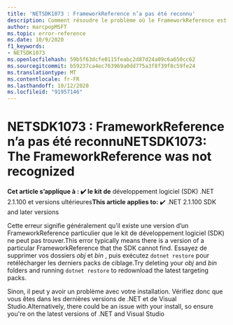 ```yaml
---
title: 'NETSDK1073 : FrameworkReference n’a pas été reconnu'
description: Comment résoudre le problème où le FrameworkReference est introuvable.
author: marcpopMSFT
ms.topic: error-reference
ms.date: 10/9/2020
f1_keywords:
- NETSDK1073
ms.openlocfilehash: 59b5f63dcfe0115feabc2d87d24a09c6a650cc62
ms.sourcegitcommit: b59237ca4ec763969a0dd775a3f8f39f8c59fe24
ms.translationtype: MT
ms.contentlocale: fr-FR
ms.lasthandoff: 10/12/2020
ms.locfileid: "91957146"
---
```

# <a name="netsdk1073-the-frameworkreference-was-not-recognized"></a><span data-ttu-id="c5d88-103">NETSDK1073 : FrameworkReference n’a pas été reconnu</span><span class="sxs-lookup"><span data-stu-id="c5d88-103">NETSDK1073: The FrameworkReference was not recognized</span></span>

<span data-ttu-id="c5d88-104">**Cet article s’applique à : ✔️ le kit de** développement logiciel (SDK) .NET 2.1.100 et versions ultérieures</span><span class="sxs-lookup"><span data-stu-id="c5d88-104">**This article applies to:** ✔️ .NET 2.1.100 SDK and later versions</span></span>

<span data-ttu-id="c5d88-105">Cette erreur signifie généralement qu’il existe une version d’un FrameworkReference particulier que le kit de développement logiciel (SDK) ne peut pas trouver.</span><span class="sxs-lookup"><span data-stu-id="c5d88-105">This error typically means there is a version of a particular FrameworkReference that the SDK cannot find.</span></span> <span data-ttu-id="c5d88-106">Essayez de supprimer vos dossiers *obj* et *bin* , puis exécutez `dotnet restore` pour retélécharger les derniers packs de ciblage.</span><span class="sxs-lookup"><span data-stu-id="c5d88-106">Try deleting your *obj* and *bin* folders and running `dotnet restore` to redownload the latest targeting packs.</span></span>

<span data-ttu-id="c5d88-107">Sinon, il peut y avoir un problème avec votre installation. Vérifiez donc que vous êtes dans les dernières versions de .NET et de Visual Studio.</span><span class="sxs-lookup"><span data-stu-id="c5d88-107">Alternatively, there could be an issue with your install, so ensure you're on the latest versions of .NET and Visual Studio</span></span>
